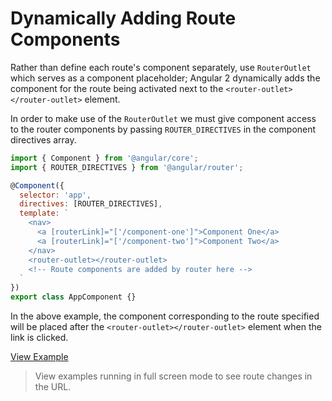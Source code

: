 # Dynamically Adding Route Components #

Rather than define each route's component separately, use `RouterOutlet` which serves as a component placeholder; Angular 2 dynamically adds the component for the route being activated next to the `<router-outlet></router-outlet>` element. 

In order to make use of the `RouterOutlet` we must give component access to the router components by passing `ROUTER_DIRECTIVES` in the component directives array.

```javascript
import { Component } from '@angular/core';
import { ROUTER_DIRECTIVES } from '@angular/router';

@Component({
  selector: 'app',
  directives: [ROUTER_DIRECTIVES],
  template: `
    <nav>
      <a [routerLink]="['/component-one']">Component One</a>
      <a [routerLink]="['/component-two']">Component Two</a>
    </nav>
    <router-outlet></router-outlet>
    <!-- Route components are added by router here -->
  `
})
export class AppComponent {}
```

In the above example, the component corresponding to the route specified will be placed after the `<router-outlet></router-outlet>` element when the link is clicked.

[View Example](https://plnkr.co/edit/1c1p877ewo885VaF0KQO?p=preview)

> View examples running in full screen mode to see route changes in the URL.
